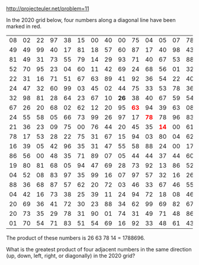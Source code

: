 http://projecteuler.net/problem=11

In the 2020 grid below, four numbers along a diagonal line have been marked in red.

<table>
<tr><td>08</td><td>02</td><td>22</td><td>97</td><td>38</td><td>15</td><td>00</td><td>40</td><td>00</td><td>75</td><td>04</td><td>05</td><td>07</td><td>78</td><td>52</td><td>12</td><td>50</td><td>77</td><td>91</td><td>08</td></tr>
<tr><td>49</td><td>49</td><td>99</td><td>40</td><td>17</td><td>81</td><td>18</td><td>57</td><td>60</td><td>87</td><td>17</td><td>40</td><td>98</td><td>43</td><td>69</td><td>48</td><td>04</td><td>56</td><td>62</td><td>00</td></tr>
<tr><td>81</td><td>49</td><td>31</td><td>73</td><td>55</td><td>79</td><td>14</td><td>29</td><td>93</td><td>71</td><td>40</td><td>67</td><td>53</td><td>88</td><td>30</td><td>03</td><td>49</td><td>13</td><td>36</td><td>65</td></tr>
<tr><td>52</td><td>70</td><td>95</td><td>23</td><td>04</td><td>60</td><td>11</td><td>42</td><td>69</td><td>24</td><td>68</td><td>56</td><td>01</td><td>32</td><td>56</td><td>71</td><td>37</td><td>02</td><td>36</td><td>91</td></tr>
<tr><td>22</td><td>31</td><td>16</td><td>71</td><td>51</td><td>67</td><td>63</td><td>89</td><td>41</td><td>92</td><td>36</td><td>54</td><td>22</td><td>40</td><td>40</td><td>28</td><td>66</td><td>33</td><td>13</td><td>80</td></tr>
<tr><td>24</td><td>47</td><td>32</td><td>60</td><td>99</td><td>03</td><td>45</td><td>02</td><td>44</td><td>75</td><td>33</td><td>53</td><td>78</td><td>36</td><td>84</td><td>20</td><td>35</td><td>17</td><td>12</td><td>50</td></tr>
<tr><td>32</td><td>98</td><td>81</td><td>28</td><td>64</td><td>23</td><td>67</td><td>10</td><td><b>26</b></td><td>38</td><td>40</td><td>67</td><td>59</td><td>54</td><td>70</td><td>66</td><td>18</td><td>38</td><td>64</td><td>70</td></tr>
<tr><td>67</td><td>26</td><td>20</td><td>68</td><td>02</td><td>62</td><td>12</td><td>20</td><td>95</td><td style="font-weight: bold; color: red;">63</td><td>94</td><td>39</td><td>63</td><td>08</td><td>40</td><td>91</td><td>66</td><td>49</td><td>94</td><td>21</td></tr>
<tr><td>24</td><td>55</td><td>58</td><td>05</td><td>66</td><td>73</td><td>99</td><td>26</td><td>97</td><td>17</td><td style="font-weight: bold; color: red;">78</td><td>78</td><td>96</td><td>83</td><td>14</td><td>88</td><td>34</td><td>89</td><td>63</td><td>72</td></tr>
<tr><td>21</td><td>36</td><td>23</td><td>09</td><td>75</td><td>00</td><td>76</td><td>44</td><td>20</td><td>45</td><td>35</td><td style="font-weight: bold; color: red;">14</td><td>00</td><td>61</td><td>33</td><td>97</td><td>34</td><td>31</td><td>33</td><td>95</td></tr>
<tr><td>78</td><td>17</td><td>53</td><td>28</td><td>22</td><td>75</td><td>31</td><td>67</td><td>15</td><td>94</td><td>03</td><td>80</td><td>04</td><td>62</td><td>16</td><td>14</td><td>09</td><td>53</td><td>56</td><td>92</td></tr>
<tr><td>16</td><td>39</td><td>05</td><td>42</td><td>96</td><td>35</td><td>31</td><td>47</td><td>55</td><td>58</td><td>88</td><td>24</td><td>00</td><td>17</td><td>54</td><td>24</td><td>36</td><td>29</td><td>85</td><td>57</td></tr>
<tr><td>86</td><td>56</td><td>00</td><td>48</td><td>35</td><td>71</td><td>89</td><td>07</td><td>05</td><td>44</td><td>44</td><td>37</td><td>44</td><td>60</td><td>21</td><td>58</td><td>51</td><td>54</td><td>17</td><td>58</td></tr>
<tr><td>19</td><td>80</td><td>81</td><td>68</td><td>05</td><td>94</td><td>47</td><td>69</td><td>28</td><td>73</td><td>92</td><td>13</td><td>86</td><td>52</td><td>17</td><td>77</td><td>04</td><td>89</td><td>55</td><td>40</td></tr>
<tr><td>04</td><td>52</td><td>08</td><td>83</td><td>97</td><td>35</td><td>99</td><td>16</td><td>07</td><td>97</td><td>57</td><td>32</td><td>16</td><td>26</td><td>26</td><td>79</td><td>33</td><td>27</td><td>98</td><td>66</td></tr>
<tr><td>88</td><td>36</td><td>68</td><td>87</td><td>57</td><td>62</td><td>20</td><td>72</td><td>03</td><td>46</td><td>33</td><td>67</td><td>46</td><td>55</td><td>12</td><td>32</td><td>63</td><td>93</td><td>53</td><td>69</td></tr>
<tr><td>04</td><td>42</td><td>16</td><td>73</td><td>38</td><td>25</td><td>39</td><td>11</td><td>24</td><td>94</td><td>72</td><td>18</td><td>08</td><td>46</td><td>29</td><td>32</td><td>40</td><td>62</td><td>76</td><td>36</td></tr>
<tr><td>20</td><td>69</td><td>36</td><td>41</td><td>72</td><td>30</td><td>23</td><td>88</td><td>34</td><td>62</td><td>99</td><td>69</td><td>82</td><td>67</td><td>59</td><td>85</td><td>74</td><td>04</td><td>36</td><td>16</td></tr>
<tr><td>20</td><td>73</td><td>35</td><td>29</td><td>78</td><td>31</td><td>90</td><td>01</td><td>74</td><td>31</td><td>49</td><td>71</td><td>48</td><td>86</td><td>81</td><td>16</td><td>23</td><td>57</td><td>05</td><td>54</td></tr>
<tr><td>01</td><td>70</td><td>54</td><td>71</td><td>83</td><td>51</td><td>54</td><td>69</td><td>16</td><td>92</td><td>33</td><td>48</td><td>61</td><td>43</td><td>52</td><td>01</td><td>89</td><td>19</td><td>67</td><td>48</td></tr>
</table>

The product of these numbers is 26  63  78  14 = 1788696.

What is the greatest product of four adjacent numbers in the same direction
(up, down, left, right, or diagonally) in the 2020 grid?

